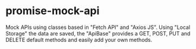 # promise-mock-api
Mock APIs using classes based in "Fetch API" and "Axios JS". Using "Local Storage" the data are saved, the "ApiBase" provides a GET, POST, PUT and DELETE default methods and easily add your own methods.
